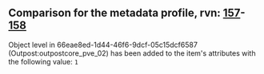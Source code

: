 ## Comparison for the metadata profile, rvn: [157](https://github.com/PRO100KatYT/FortniteProfileRevisions/tree/main/profiles/metadata/157%20metadata.json)-[158](https://github.com/PRO100KatYT/FortniteProfileRevisions/tree/main/profiles/metadata/158%20metadata.json)

Object level in 66eae8ed-1d44-46f6-9dcf-05c15dcf6587 (Outpost:outpostcore_pve_02) has been added to the item's attributes with the following value: `1`
<br><br>

